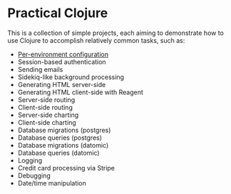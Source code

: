 # Practical Clojure

This is a collection of simple projects, each aiming to demonstrate how to use Clojure to accomplish relatively common tasks, such as:

- [Per-environment configuration](./configuration)
- Session-based authentication
- Sending emails
- Sidekiq-like background processing
- Generating HTML server-side
- Generating HTML client-side with Reagent
- Server-side routing
- Client-side routing
- Server-side charting
- Client-side charting
- Database migrations (postgres)
- Database queries (postgres)
- Database migrations (datomic)
- Database queries (datomic)
- Logging
- Credit card processing via Stripe
- Debugging
- Date/time manipulation